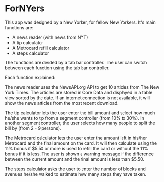 # ForNYers

This app was designed by a New Yorker, for fellow New Yorkers. It's main functions are:

- A news reader (with news from NYT)
- A tip calculator
- A Metrocard refill calculator
- A steps calculator

The functions are divided by a tab bar controller. The user can switch between each function using the tab bar controller.

Each function explained:

The news reader uses the NewsAPI.org API to get 10 articles from The New York Times. The articles are stored in Core Data
and displayed in a table view sorted by the date. If an internet connection is not available, it will show the news articles
from the most recent download.

The tip calculator lets the user enter the bill amount and select how much he/she wants to tip from a segment controller
(from 10% to 30%). In another segment controller, the user selects how many people to split the bill by (from 2 - 9 persons).

The Metrocard calculator lets the user enter the amount left in his/her Metrocard and the final amount on the card. It will 
then calculate using the 11% bonus if $5.50 or more is used to refill the card or without the 11% bonus if it is less. 
The user is shown a warning message if the difference between the current amount and the final amount is less than $5.50.

The steps calculator asks the user to enter the number of blocks and avenues he/she walked to estimate how many steps 
they have taken. 


